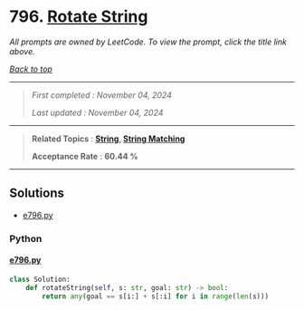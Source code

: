 # 796. [Rotate String](<https://leetcode.com/problems/rotate-string>)

*All prompts are owned by LeetCode. To view the prompt, click the title link above.*

*[Back to top](<../README.md>)*

------

> *First completed : November 04, 2024*
>
> *Last updated : November 04, 2024*

------

> **Related Topics** : **[String](<by_topic/String.md>), [String Matching](<by_topic/String Matching.md>)**
>
> **Acceptance Rate** : **60.44 %**

------

## Solutions

- [e796.py](<../my-submissions/e796.py>)
### Python
#### [e796.py](<../my-submissions/e796.py>)
```Python
class Solution:
    def rotateString(self, s: str, goal: str) -> bool:
        return any(goal == s[i:] + s[:i] for i in range(len(s)))

```

